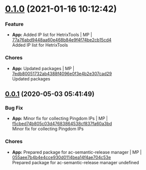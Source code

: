 <a name="0.1.0"></a>
 
# [0.1.0](https://github.com/mmpro/ac-ufw-helper/compare/v0.0.1..v0.1.0) (2021-01-16 10:12:42)


### Feature

* **App:** Added IP list for HetrixTools | MP | [77a76abd9448aa60e468b84e9f4f74be2cb15cd4](https://github.com/mmpro/ac-ufw-helper/commit/77a76abd9448aa60e468b84e9f4f74be2cb15cd4)    
Added IP list for HetrixTools
### Chores

* **App:** Updated packages | MP | [7edb80051732ab4388f4096e0f3e4b2e307cad29](https://github.com/mmpro/ac-ufw-helper/commit/7edb80051732ab4388f4096e0f3e4b2e307cad29)    
Updated packages
<a name="0.0.1"></a>

## [0.0.1](https://github.com/mmpro/ac-ufw-helper/compare/..v0.0.1) (2020-05-03 05:41:49)


### Bug Fix

* **App:** Minor fix for collecting Pingdom IPs | MP | [f5cbed74b805c03d47683864538cf837fa60a3bd](https://github.com/mmpro/ac-ufw-helper/commit/f5cbed74b805c03d47683864538cf837fa60a3bd)    
Minor fix for collecting Pingdom IPs
### Chores

* **App:** Prepared package for ac-semantic-release manager | MP | [055aee7b4b4e4cce930d0114bea14f4ae704c53e](https://github.com/mmpro/ac-ufw-helper/commit/055aee7b4b4e4cce930d0114bea14f4ae704c53e)    
Prepared package for ac-semantic-release manager
undefined